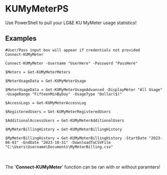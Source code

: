 # KUMyMeterPS
Use PowerShell to pull your LG&amp;E KU MyMeter usage statistics!</br>

## Examples
```
#User/Pass input box will appear if credentials not provided
Connect-KUMyMeter

Connect-KUMyMeter -Username "UserHere" -Password "PassHere"

$Meters = Get-KUMyMeterMeters

$MeterUsageData = Get-KUMyMeterUsage

$MeterUsageData = Get-KUMyMeterUsageAdvanced -DisplayMeter "All Usage" -UsageRange "FifteenMinByDay" -UsageType "Dollar($)"

$AccessLogs = Get-KUMyMeterAccessLog

$RegisteredUsers = Get-KUMyMeterRegisteredUsers

$AdditionalAccessUsers = Get-KUMyMeterAdditionalUsers

$MyMeterBillingHistory = Get-KUMyMeterBillingHistory

$MyMeterBillingHistory = Get-KUMyMeterBillingHistory -StartDate "2023-06-01" -EndDate "2023-10-31" -DownloadToCSVFile "C:\Users\Username\Documents\MyMeterBilling.csv"
```
<br/>
<br/>
The '<b>Connect-KUMyMeter</b>' function can be ran with or without paramters!</br></br>
